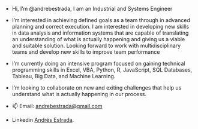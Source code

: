 - Hi, I’m @andrebestrada, I am an Industrial and Systems Engineer 
- I’m interested in achieving defined goals as a team through in advanced planning and correct execution. I 
am interested in developing new skills in data analysis and information systems that are capable of 
translating an understanding of what is actually happening and giving us a viable and suitable solution.
Looking forward to work with multidisciplinary teams and develop new skills to improve team 
performance
- I’m currently doing an intensive program focused on gaining technical programming skills in 
Excel, VBA, Python, R, JavaScript, SQL Databases, Tableau, Big Data, and Machine Learning. 
- I’m looking to collaborate on new and exiting challenges that help us understand what is actually happening in our process.

- 📫 Email: andrebestrada@gmail.com
- Linkedin [Andrés Estrada](https://www.linkedin.com/in/andrés-estrada-694625132).
